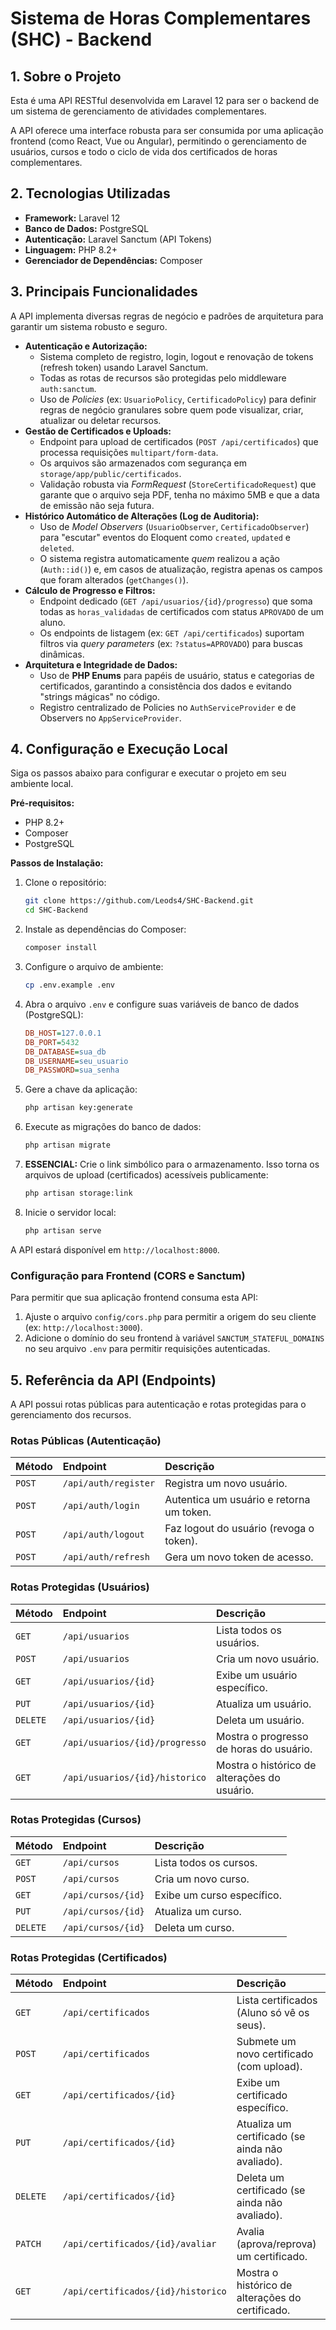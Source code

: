 # Sistema de Horas Complementares (SHC) - Backend

## 1\. Sobre o Projeto

Esta é uma API RESTful desenvolvida em Laravel 12 para ser o backend de um sistema de gerenciamento de atividades complementares.

A API oferece uma interface robusta para ser consumida por uma aplicação frontend (como React, Vue ou Angular), permitindo o gerenciamento de usuários, cursos e todo o ciclo de vida dos certificados de horas complementares.

## 2\. Tecnologias Utilizadas

  * **Framework:** Laravel 12
  * **Banco de Dados:** PostgreSQL
  * **Autenticação:** Laravel Sanctum (API Tokens)
  * **Linguagem:** PHP 8.2+
  * **Gerenciador de Dependências:** Composer

## 3\. Principais Funcionalidades

A API implementa diversas regras de negócio e padrões de arquitetura para garantir um sistema robusto e seguro.

  * **Autenticação e Autorização:**
      * Sistema completo de registro, login, logout e renovação de tokens (refresh token) usando Laravel Sanctum.
      * Todas as rotas de recursos são protegidas pelo middleware `auth:sanctum`.
      * Uso de *Policies* (ex: `UsuarioPolicy`, `CertificadoPolicy`) para definir regras de negócio granulares sobre quem pode visualizar, criar, atualizar ou deletar recursos.
  * **Gestão de Certificados e Uploads:**
      * Endpoint para upload de certificados (`POST /api/certificados`) que processa requisições `multipart/form-data`.
      * Os arquivos são armazenados com segurança em `storage/app/public/certificados`.
      * Validação robusta via *FormRequest* (`StoreCertificadoRequest`) que garante que o arquivo seja PDF, tenha no máximo 5MB e que a data de emissão não seja futura.
  * **Histórico Automático de Alterações (Log de Auditoria):**
      * Uso de *Model Observers* (`UsuarioObserver`, `CertificadoObserver`) para "escutar" eventos do Eloquent como `created`, `updated` e `deleted`.
      * O sistema registra automaticamente *quem* realizou a ação (`Auth::id()`) e, em casos de atualização, registra apenas os campos que foram alterados (`getChanges()`).
  * **Cálculo de Progresso e Filtros:**
      * Endpoint dedicado (`GET /api/usuarios/{id}/progresso`) que soma todas as `horas_validadas` de certificados com status `APROVADO` de um aluno.
      * Os endpoints de listagem (ex: `GET /api/certificados`) suportam filtros via *query parameters* (ex: `?status=APROVADO`) para buscas dinâmicas.
  * **Arquitetura e Integridade de Dados:**
      * Uso de **PHP Enums** para papéis de usuário, status e categorias de certificados, garantindo a consistência dos dados e evitando "strings mágicas" no código.
      * Registro centralizado de Policies no `AuthServiceProvider` e de Observers no `AppServiceProvider`.

## 4\. Configuração e Execução Local

Siga os passos abaixo para configurar e executar o projeto em seu ambiente local.

**Pré-requisitos:**

  * PHP 8.2+
  * Composer
  * PostgreSQL

**Passos de Instalação:**

1.  Clone o repositório:

    ```bash
    git clone https://github.com/Leods4/SHC-Backend.git
    cd SHC-Backend
    ```

2.  Instale as dependências do Composer:

    ```bash
    composer install
    ```

3.  Configure o arquivo de ambiente:

    ```bash
    cp .env.example .env
    ```

4.  Abra o arquivo `.env` e configure suas variáveis de banco de dados (PostgreSQL):

    ```ini
    DB_HOST=127.0.0.1
    DB_PORT=5432
    DB_DATABASE=sua_db
    DB_USERNAME=seu_usuario
    DB_PASSWORD=sua_senha
    ```

5.  Gere a chave da aplicação:

    ```bash
    php artisan key:generate
    ```

6.  Execute as migrações do banco de dados:

    ```bash
    php artisan migrate
    ```

7.  **ESSENCIAL:** Crie o link simbólico para o armazenamento. Isso torna os arquivos de upload (certificados) acessíveis publicamente:

    ```bash
    php artisan storage:link
    ```

8.  Inicie o servidor local:

    ```bash
    php artisan serve
    ```

A API estará disponível em `http://localhost:8000`.

### Configuração para Frontend (CORS e Sanctum)

Para permitir que sua aplicação frontend consuma esta API:

1.  Ajuste o arquivo `config/cors.php` para permitir a origem do seu cliente (ex: `http://localhost:3000`).
2.  Adicione o domínio do seu frontend à variável `SANCTUM_STATEFUL_DOMAINS` no seu arquivo `.env` para permitir requisições autenticadas.

## 5\. Referência da API (Endpoints)

A API possui rotas públicas para autenticação e rotas protegidas para o gerenciamento dos recursos.

### Rotas Públicas (Autenticação)

| Método | Endpoint | Descrição |
| :--- | :--- | :--- |
| `POST` | `/api/auth/register` | Registra um novo usuário. |
| `POST` | `/api/auth/login` | Autentica um usuário e retorna um token. |
| `POST` | `/api/auth/logout` | Faz logout do usuário (revoga o token). |
| `POST` | `/api/auth/refresh` | Gera um novo token de acesso. |

### Rotas Protegidas (Usuários)

| Método | Endpoint | Descrição |
| :--- | :--- | :--- |
| `GET` | `/api/usuarios` | Lista todos os usuários. |
| `POST` | `/api/usuarios` | Cria um novo usuário. |
| `GET` | `/api/usuarios/{id}` | Exibe um usuário específico. |
| `PUT` | `/api/usuarios/{id}` | Atualiza um usuário. |
| `DELETE` | `/api/usuarios/{id}` | Deleta um usuário. |
| `GET` | `/api/usuarios/{id}/progresso` | Mostra o progresso de horas do usuário. |
| `GET` | `/api/usuarios/{id}/historico` | Mostra o histórico de alterações do usuário. |

### Rotas Protegidas (Cursos)

| Método | Endpoint | Descrição |
| :--- | :--- | :--- |
| `GET` | `/api/cursos` | Lista todos os cursos. |
| `POST` | `/api/cursos` | Cria um novo curso. |
| `GET` | `/api/cursos/{id}` | Exibe um curso específico. |
| `PUT` | `/api/cursos/{id}` | Atualiza um curso. |
| `DELETE` | `/api/cursos/{id}` | Deleta um curso. |

### Rotas Protegidas (Certificados)

| Método | Endpoint | Descrição |
| :--- | :--- | :--- |
| `GET` | `/api/certificados` | Lista certificados (Aluno só vê os seus). |
| `POST` | `/api/certificados` | Submete um novo certificado (com upload). |
| `GET` | `/api/certificados/{id}` | Exibe um certificado específico. |
| `PUT` | `/api/certificados/{id}` | Atualiza um certificado (se ainda não avaliado). |
| `DELETE` | `/api/certificados/{id}` | Deleta um certificado (se ainda não avaliado). |
| `PATCH` | `/api/certificados/{id}/avaliar` | Avalia (aprova/reprova) um certificado. |
| `GET` | `/api/certificados/{id}/historico` | Mostra o histórico de alterações do certificado. |
